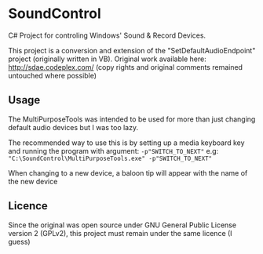 # SoundControl
C# Project for controling Windows' Sound & Record Devices.

This project is a conversion and extension of the "SetDefaultAudioEndpoint" project (originally written in VB).
Original work available here: http://sdae.codeplex.com/ (copy rights and original comments remained untouched where possible)

## Usage

The MultiPurposeTools was intended to be used for more than just changing default audio devices but I was too lazy.

The recommended way to use this is by setting up a media keyboard key and running the program with argument: `-p"SWITCH_TO_NEXT"`
e.g: `"C:\SoundControl\MultiPurposeTools.exe" -p"SWITCH_TO_NEXT"`

When changing to a new device, a baloon tip will appear with the name of the new device
## Licence
Since the original was open source under GNU General Public License version 2 (GPLv2), this project must remain under the same licence (I guess)
